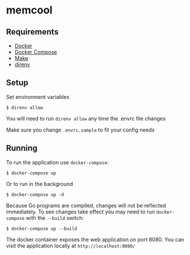 # memcool

## Requirements

* [Docker](https://www.docker.com/)
* [Docker Compose](https://docs.docker.com/compose/)
* [Make](https://www.gnu.org/software/make/)
* [direnv](https://direnv.net/)

## Setup

Set environment variables

```
$ direnv allow
```

You will need to run `direnv allow` any time the .envrc file changes

Make sure you change `.envrc.sample` to fit your config needs

## Running

To run the application use `docker-compose`:

```
$ docker-compose up
```

Or to run in the background

```
$ docker-compose up -d
```

Because Go programs are compiled, changes will not be reflected immediately. To see changes take effect you
may need to run `docker-compose` with the `--build` switch:

```
$ docker-compose up --build
```

The docker container exposes the web application on port 8080. You can visit the application
locally at `http://localhost:8080/`
